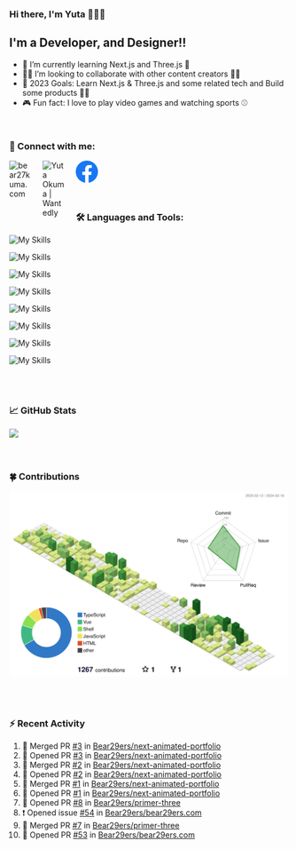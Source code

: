 ### Hi there, I'm Yuta 🤟🏻🐻

## I'm a Developer, and Designer!!

- 🌱 I’m currently learning Next.js and Three.js 🤣
- 👬🏻 I’m looking to collaborate with other content creators 👋🏻
- 🥅 2023 Goals: Learn Next.js & Three.js and some related tech and Build some products 💪🏻
- 🎮 Fun fact: I love to play video games and watching sports ⚾️

<br />

### :wave: Connect with me:

[<img align="left" alt="bear27kuma.com" width="40px" src="https://user-images.githubusercontent.com/39920490/156489586-f125813b-e344-46d6-9306-f5786684b976.jpg" style="margin-right: 20px;" />](https://bear29ers.github.io/)
[<img align="left" alt="Yuta Okuma | Wantedly" width="40px" src="https://user-images.githubusercontent.com/39920490/156489528-fdc520d6-10f1-43b6-8bf8-fadf8dcf1a90.jpg" style="margin-right: 20px;" />](https://www.wantedly.com/id/yuta_okuma_b)
[<img align="left" alt="Yuta Okuma | Facebook" width="40px" src="https://github.com/github/explore/blob/main/topics/facebook/facebook.png?raw=true" style="margin-right: 20px;" />](https://www.facebook.com/kumakuma1129/)

[//]: # '[<img align="left" alt="Yuta Okuma | Instagram" width="40px" src="https://github.com/github/explore/blob/main/topics/instagram/instagram.png?raw=true" />](https://www.instagram.com/bear_27earl/)'

<br />
<br />
<br />
<br />

### :hammer_and_wrench: Languages and Tools:

![My Skills](https://skillicons.dev/icons?i=html,css,sass,tailwind,bootstrap,js,ts)

![My Skills](https://skillicons.dev/icons?i=jquery,threejs,react,emotion,styledcomponents,materialui,nextjs)

![My Skills](https://skillicons.dev/icons?i=vercel,vue,nuxt,vite,nodejs,express,jest)

![My Skills](https://skillicons.dev/icons?i=regex,webpack,babel,php,laravel,mysql,sqlite)

![My Skills](https://skillicons.dev/icons?i=docker,git,github,githubactions,aws,gcp,firebase)

![My Skills](https://skillicons.dev/icons?i=vim,neovim,linux,bash,lua,markdown,svg)

![My Skills](https://skillicons.dev/icons?i=idea,vscode,atom,figma,xd,ps,ai)

![My Skills](https://skillicons.dev/icons?i=pr,ae,postman,sentry,codepen,stackoverflow,discord)

<br />
<br />

### :chart_with_upwards_trend: GitHub Stats

<div style="display: flex;">
    <a href="https://github.com/Bear29ers">
        <img height="220px;" src="https://github-readme-stats-bear29ers.vercel.app/api?username=Bear29ers&show_icons=true&theme=bear">
    </a>
</div>

<br />
<br />

### :four_leaf_clover: Contributions

![](./profile-3d-contrib/profile-green-animate.svg)

<br />
<br />

### :zap: Recent Activity

<!--START_SECTION:activity-->

1. 🎉 Merged PR [#3](https://github.com/Bear29ers/next-animated-portfolio/pull/3) in [Bear29ers/next-animated-portfolio](https://github.com/Bear29ers/next-animated-portfolio)
2. 💪 Opened PR [#3](https://github.com/Bear29ers/next-animated-portfolio/pull/3) in [Bear29ers/next-animated-portfolio](https://github.com/Bear29ers/next-animated-portfolio)
3. 🎉 Merged PR [#2](https://github.com/Bear29ers/next-animated-portfolio/pull/2) in [Bear29ers/next-animated-portfolio](https://github.com/Bear29ers/next-animated-portfolio)
4. 💪 Opened PR [#2](https://github.com/Bear29ers/next-animated-portfolio/pull/2) in [Bear29ers/next-animated-portfolio](https://github.com/Bear29ers/next-animated-portfolio)
5. 🎉 Merged PR [#1](https://github.com/Bear29ers/next-animated-portfolio/pull/1) in [Bear29ers/next-animated-portfolio](https://github.com/Bear29ers/next-animated-portfolio)
6. 💪 Opened PR [#1](https://github.com/Bear29ers/next-animated-portfolio/pull/1) in [Bear29ers/next-animated-portfolio](https://github.com/Bear29ers/next-animated-portfolio)
7. 💪 Opened PR [#8](https://github.com/Bear29ers/primer-three/pull/8) in [Bear29ers/primer-three](https://github.com/Bear29ers/primer-three)
8. ❗ Opened issue [#54](https://github.com/Bear29ers/bear29ers.com/issues/54) in [Bear29ers/bear29ers.com](https://github.com/Bear29ers/bear29ers.com)
9. 🎉 Merged PR [#7](https://github.com/Bear29ers/primer-three/pull/7) in [Bear29ers/primer-three](https://github.com/Bear29ers/primer-three)
10. 💪 Opened PR [#53](https://github.com/Bear29ers/bear29ers.com/pull/53) in [Bear29ers/bear29ers.com](https://github.com/Bear29ers/bear29ers.com)

<!--END_SECTION:activity-->
